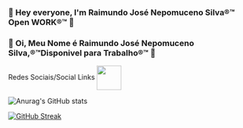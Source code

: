 ### 👋 Hey everyone, I'm Raimundo José Nepomuceno Silva®™ Open WORK®™ 👋
### 👋 Oi, Meu Nome é Raimundo José Nepomuceno Silva,®™Disponivel para Trabalho®™ 👋

<!--
**josetrafalgar/josetrafalgar** is a ✨ _special_ ✨ repository because its `README.md` (this file) appears on your GitHub profile.

Here are some ideas to get you started:

- 🔭 I’m currently working on ...
- 🌱 I’m currently learning ...
- 👯 I’m looking to collaborate on ...
- 🤔 I’m looking for help with ...
- 💬 Ask me about ...
- 📫 How to reach me: ...
- 😄 Pronouns: ...
- ⚡ Fun fact: ...
-->
Redes Sociais/Social Links
<a href="https://www.linkedin.com/in/raimundo-josé-nepomuceno-silva-b880bb296" target="_blank"><img align="center" src="https://cdn-icons-png.flaticon.com/512/3536/3536505.png" height="50" /></a>


![Anurag's GitHub stats](https://github-readme-stats-git-masterrstaa-rickstaa.vercel.app/api?username=josetrafalgar&show_icons=true&theme=dark)

[![GitHub Streak](https://streak-stats.demolab.com?user=josetrafalgar)](https://git.io/streak-stats) 
